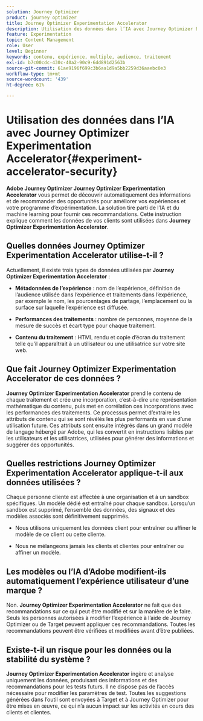 ```yaml
---
solution: Journey Optimizer
product: journey optimizer
title: Journey Optimizer Experimentation Accelerator
description: Utilisation des données dans l’IA avec Journey Optimizer Experimentation Accelerator
feature: Experimentation
topic: Content Management
role: User
level: Beginner
keywords: contenu, expérience, multiple, audience, traitement
exl-id: b7c00cdc-430c-40a2-90c9-6dd891d2563b
source-git-commit: 61ae9196f699c3b6aa1d9a5bb2259d36aaebc0e3
workflow-type: tm+mt
source-wordcount: '439'
ht-degree: 61%

---
```


# Utilisation des données dans l’IA avec Journey Optimizer Experimentation Accelerator{#experiment-accelerator-security}

**Adobe Journey Optimizer Journey Optimizer Experimentation Accelerator** vous permet de découvrir automatiquement des informations et de recommander des opportunités pour améliorer vos expériences et votre programme d’expérimentation. La solution tire parti de l’IA et du machine learning pour fournir ces recommandations. Cette instruction explique comment les données de vos clients sont utilisées dans **Journey Optimizer Experimentation Accelerator**.

## Quelles données Journey Optimizer Experimentation Accelerator utilise-t-il ?

Actuellement, il existe trois types de données utilisées par **Journey Optimizer Experimentation Accelerator** :

* **Métadonnées de l’expérience** : nom de l’expérience, définition de l’audience utilisée dans l’expérience et traitements dans l’expérience, par exemple le nom, les pourcentages de partage, l’emplacement ou la surface sur laquelle l’expérience est diffusée.

* **Performances des traitements** : nombre de personnes, moyenne de la mesure de succès et écart type pour chaque traitement.

* **Contenu du traitement** : HTML rendu et copie d’écran du traitement telle qu’il apparaîtrait à un utilisateur ou une utilisatrice sur votre site web.

## Que fait Journey Optimizer Experimentation Accelerator de ces données ?

**Journey Optimizer Experimentation Accelerator** prend le contenu de chaque traitement et crée une incorporation, c’est-à-dire une représentation mathématique du contenu, puis met en corrélation ces incorporations avec les performances des traitements. Ce processus permet d’extraire les attributs de contenu qui se sont révélés les plus performants en vue d’une utilisation future. Ces attributs sont ensuite intégrés dans un grand modèle de langage hébergé par Adobe, qui les convertit en instructions lisibles par les utilisateurs et les utilisatrices, utilisées pour générer des informations et suggérer des opportunités.

## Quelles restrictions Journey Optimizer Experimentation Accelerator applique-t-il aux données utilisées ?

Chaque personne cliente est affectée à une organisation et à un sandbox spécifiques. Un modèle dédié est entraîné pour chaque sandbox. Lorsqu’un sandbox est supprimé, l’ensemble des données, des signaux et des modèles associés sont définitivement supprimés.

* Nous utilisons uniquement les données client pour entraîner ou affiner le modèle de ce client ou cette cliente.

* Nous ne mélangeons jamais les clients et clientes pour entraîner ou affiner un modèle.

## Les modèles ou l’IA d’Adobe modifient-ils automatiquement l’expérience utilisateur d’une marque ?

Non. **Journey Optimizer Experimentation Accelerator** ne fait que des recommandations sur ce qui peut être modifié et sur la manière de le faire. Seuls les personnes autorisées à modifier l’expérience à l’aide de Journey Optimizer ou de Target peuvent appliquer ces recommandations. Toutes les recommandations peuvent être vérifiées et modifiées avant d’être publiées.

## Existe-t-il un risque pour les données ou la stabilité du système ?

**Journey Optimizer Experimentation Accelerator** ingère et analyse uniquement les données, produisant des informations et des recommandations pour les tests futurs. Il ne dispose pas de l’accès nécessaire pour modifier les paramètres de test. Toutes les suggestions générées dans l’outil sont envoyées à Target et à Journey Optimizer pour être mises en œuvre, ce qui n’a aucun impact sur les activités en cours des clients et clientes.
